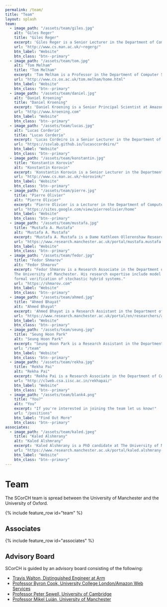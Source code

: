 ```yaml
---
permalink: /team/
title: "Team"
layout: splash
team:
  - image_path: "/assets/team/giles.jpg"
    alt: "Giles Reger"
    title: "Giles Reger"
    excerpt: 'Giles Reger is a Senior Lecturer in the Department of Computer Science at the University of Manchester. He has joint expertise in automated reasoning and runtime verification. He is a lead developer of the <a href="https://vprover.github.io">Vampire theorem prover</a> and <a href="https://github.com/selig/qea">MarQ runtime verification tool</a>.'
    url: "http://www.cs.man.ac.uk/~regerg/"
    btn_label: "Website"
    btn_class: "btn--primary"
  - image_path: "/assets/team/tom.jpg"
    alt: "Tom Melham"
    title: "Tom Melham"
    excerpt: 'Tom Melham is a Professor in the Department of Computer Science at the University of Oxford. He is an expert in formal hardware verification, model checking, and theorem proving.'
    url: "http://www.cs.ox.ac.uk/tom.melham/home.html"
    btn_label: "Website"
    btn_class: "btn--primary"
  - image_path: "/assets/team/daniel.jpg"
    alt: "Daniel Kroening"
    title: "Daniel Kroening"
    excerpt: 'Daniel Kroening is a Senior Principal Scientist at Amazon Web Services and a Professor in the Department of Computer Science at the University of Oxford. He is well known for his contributions to model checking and decision procedures for automated software analysis. He leads the development of the <a href="http://www.cs.cmu.edu/~modelcheck/cbmc/">CBMC model checker</a>.'
    url: "http://www.kroening.com"
    btn_label: "Website"
    btn_class: "btn--primary"
  - image_path: "/assets/team/lucas.jpg"
    alt: "Lucas Corderio"
    title: "Lucas Corderio"
    excerpt: 'Lucas Cordeiro is a Senior Lecturer in the Department of Computer Science at the University of Manchester. He has joint expertise in software model checking, automated testing, and program synthesis. He leads the development of the <a href="http://www.esbmc.org">ESBMC model checker</a>.'
    url: "https://ssvlab.github.io/lucasccordeiro/"
    btn_label: "Website"
    btn_class: "btn--primary"
  - image_path: "/assets/team/konstantin.jpg"
    title: "Konstantin Korovin"
    alt: "Konstantin Korovin"
    excerpt: 'Konstantin Korovin is a Senior Lecturer in the Department of Computer Science at the University of Manchester. He has joint expertise in automated reasoning and hardware model checking. He leads the development of the <a href="http://www.cs.man.ac.uk/~korovink/iprover/">iProver theorem prover</a>.'
    url: "http://www.cs.man.ac.uk/~korovink/"
    btn_label: "Website"
    btn_class: "btn--primary"
  - image_path: "/assets/team/pierre.jpg"
    title: "Pierre Olivier"
    alt: "Pierre Olivier"
    excerpt: 'Pierre Olivier is a Lecturer in the Department of Computer Science at the University of Manchester. He works in systems software with a focus on systems security. He co-designed <a href="https://ssrg-vt.github.io/SlimGuard/">SlimGuard</a>, a secure and efficient dynamic memory allocator.' 
    url: "https://sites.google.com/view/pierreolivier/home"
    btn_label: "Website"
    btn_class: "btn--primary"
  - image_path: "/assets/team/mustafa.jpg"
    title: "Mustafa A. Mustafa"
    alt: "Mustafa A. Mustafa"
    excerpt: "Mustafa A. Mustafa is a Dame Kathleen Ollerenshaw Research Fellow in the Department of Computer Science at The University of Manchester. His research expertise includes information security, data privacy and applied cryptography."
    url: "https://www.research.manchester.ac.uk/portal/mustafa.mustafa.html"
    btn_label: "Website"
    btn_class: "btn--primary"
  - image_path: "/assets/team/fedor.jpg"
    title: "Fedor Shmarov"
    alt: "Fedor Shmarov"
    excerpt: "Fedor Shmarov is a Research Associate in the Department of Computer Science at
    The University of Manchester. His research expertise include model checking and 
    formal verification of stochastic hybrid systems."
    url: "https://shmarov.com"
    btn_label: "Website"
    btn_class: "btn--primary"
  - image_path: "/assets/team/ahmed.jpg"
    title: "Ahmed Bhayat"
    alt: "Ahmed Bhayat"
    excerpt: 'Ahmed Bhayat is a Research Assistant in the Department of Computer Science at The University of Manchester. Amongst his areas of interests are automated reasoning, lambda calculus and type theory. He is involved in the development of the <a href="https://vprover.github.io">Vampire theorem prover</a>.'
    url: "https://www.research.manchester.ac.uk/portal/en/researchers/ahmed-bhayat(ef56220a-ae7f-4f56-bb32-5f7f01494599).html"
    btn_label: "Website"
    btn_class: "btn--primary"
  - image_path: "/assets/team/seung.jpg"
    title: "Seung Hoon Park"
    alt: "Seung Hoon Park"
    excerpt: "Seung Hoon Park is a Research Assistant in the Department of Computer Science at the University of Oxford. His area of interest lies in programming languages, formal verification and model checking."
    url: "/team"
    btn_label: "Website"
    btn_class: "btn--primary"
  - image_path: "/assets/team/rekha.jpg"
    title: "Rekha Pai"
    alt: "Rekha Pai"
    excerpt: "Rekha Pai is a Research Associate in the Department of Computer Science at the University of Oxford. Her primary research interest is in verification of embedded systems."
    url: "http://clweb.csa.iisc.ac.in/rekhapai/"
    btn_label: "Website"
    btn_class: "btn--primary"
  - image_path: "/assets/team/blank4.png"
    title: "You?"
    alt: "You"
    excerpt: "If you're interested in joining the team let us know!"
    url: "/positions"
    btn_label: "Find Out More"
    btn_class: "btn--primary"
associates:
  - image_path: "/assets/team/kaled.jpeg"
    title: "Kaled Alshmrany"
    alt: "Kaled Alshmrany"
    excerpt: 'Kaled Alshmrany is a PhD candidate at The University of Manchester and a Faculty Member at The Institute of Public Administration (IPA), Saudi Arabia. He is a lead developer of the tool <a href="https://github.com/kaled-alshmrany/FuSeBMC">FuSeBMC</a>.'
    url: "https://www.research.manchester.ac.uk/portal/kaled.alshmrany-postgrad.html"
    btn_label: "Website"
    btn_class: "btn--primary"
---
```


<h1>Team</h1>

The SCorCH team is spread between the University of Manchester and the University of Oxford.

{% include feature_row id="team" %}

<h2>Associates</h2>

{% include feature_row id="associates" %}

<h2>Advisory Board</h2>

SCorCH is guided by an advisory board consisting of the following:
- <a href="https://www.linkedin.com/in/travis-walton-58a66519b/">Travis Walton, Distinguished Engineer at Arm</a>
- <a href="http://www0.cs.ucl.ac.uk/staff/b.cook/">Professor Byron Cook, University College London/Amazon Web Services</a>
- <a href="https://www.cl.cam.ac.uk/~pes20/">Professor Peter Sewell, University of Cambridge</a>
- <a href="https://www.linkedin.com/in/mikellujan/">Professor Mikel Luján, University of Manchester</a>
